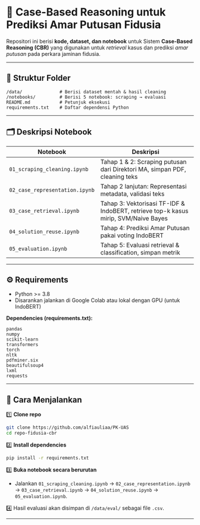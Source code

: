 # 📌 Case-Based Reasoning untuk Prediksi Amar Putusan Fidusia

Repositori ini berisi **kode, dataset, dan notebook** untuk Sistem **Case-Based Reasoning (CBR)** yang digunakan untuk _retrieval_ kasus dan prediksi _amar putusan_ pada perkara jaminan fidusia.

---

## 📂 Struktur Folder

```
/data/              # Berisi dataset mentah & hasil cleaning
/notebooks/         # Berisi 5 notebook: scraping → evaluasi
README.md           # Petunjuk eksekusi
requirements.txt    # Daftar dependensi Python
```

---

## 🗂️ Deskripsi Notebook

| Notebook                       | Deskripsi                                                                           |
| ------------------------------ | ----------------------------------------------------------------------------------- |
| `01_scraping_cleaning.ipynb`   | Tahap 1 & 2: Scraping putusan dari Direktori MA, simpan PDF, cleaning teks          |
| `02_case_representation.ipynb` | Tahap 2 lanjutan: Representasi metadata, validasi teks                              |
| `03_case_retrieval.ipynb`      | Tahap 3: Vektorisasi TF-IDF & IndoBERT, retrieve top-k kasus mirip, SVM/Naive Bayes |
| `04_solution_reuse.ipynb`      | Tahap 4: Prediksi Amar Putusan pakai voting IndoBERT                                |
| `05_evaluation.ipynb`          | Tahap 5: Evaluasi retrieval & classification, simpan metrik                         |

---

## ⚙️ Requirements

- Python >= 3.8
- Disarankan jalankan di Google Colab atau lokal dengan GPU (untuk IndoBERT)

**Dependencies (requirements.txt):**

```
pandas
numpy
scikit-learn
transformers
torch
nltk
pdfminer.six
beautifulsoup4
lxml
requests
```

---

## 🚀 Cara Menjalankan

1️⃣ **Clone repo**

```bash
git clone https://github.com/alfiauliaa/PK-UAS
cd repo-fidusia-cbr
```

2️⃣ **Install dependencies**

```bash
pip install -r requirements.txt
```

3️⃣ **Buka notebook secara berurutan**

- Jalankan `01_scraping_cleaning.ipynb` → `02_case_representation.ipynb` → `03_case_retrieval.ipynb` → `04_solution_reuse.ipynb` → `05_evaluation.ipynb`.

4️⃣ Hasil evaluasi akan disimpan di `/data/eval/` sebagai file `.csv`.

---
